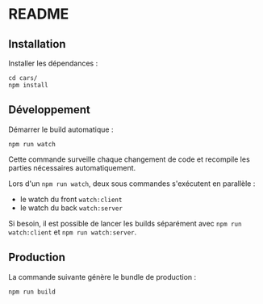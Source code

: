 # README

## Installation

Installer les dépendances :
```
cd cars/
npm install
```

## Développement

Démarrer le build automatique :
```
npm run watch
```
Cette commande surveille chaque changement de code et recompile les parties nécessaires automatiquement.

Lors d'un `npm run watch`, deux sous commandes s'exécutent en parallèle :
- le watch  du front `watch:client`
- le watch du back `watch:server`

Si besoin, il est possible de lancer les builds séparément avec `npm run watch:client` et `npm run watch:server`.

## Production

La commande suivante génère le bundle de production :
```
npm run build
```
